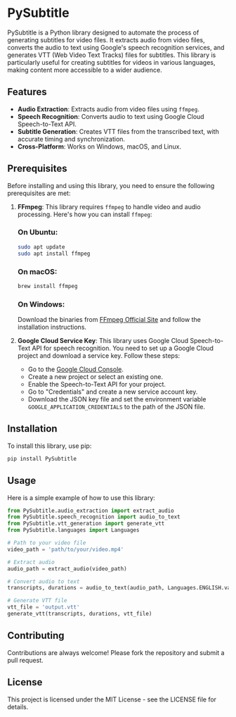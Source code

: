# PySubtitle

PySubtitle is a Python library designed to automate the process of generating subtitles for video files. It extracts audio from video files, converts the audio to text using Google's speech recognition services, and generates VTT (Web Video Text Tracks) files for subtitles. This library is particularly useful for creating subtitles for videos in various languages, making content more accessible to a wider audience.

## Features

- **Audio Extraction**: Extracts audio from video files using `ffmpeg`.
- **Speech Recognition**: Converts audio to text using Google Cloud Speech-to-Text API.
- **Subtitle Generation**: Creates VTT files from the transcribed text, with accurate timing and synchronization.
- **Cross-Platform**: Works on Windows, macOS, and Linux.

## Prerequisites

Before installing and using this library, you need to ensure the following prerequisites are met:

1. **FFmpeg**: This library requires `ffmpeg` to handle video and audio processing. Here's how you can install `ffmpeg`:

   ### On Ubuntu:
   ```bash
   sudo apt update
   sudo apt install ffmpeg
   ```

   ### On macOS:
   ```bash
   brew install ffmpeg
   ```

   ### On Windows:
   Download the binaries from [FFmpeg Official Site](https://ffmpeg.org/download.html) and follow the installation instructions.

2. **Google Cloud Service Key**: This library uses Google Cloud Speech-to-Text API for speech recognition. You need to set up a Google Cloud project and download a service key. Follow these steps:
   - Go to the [Google Cloud Console](https://console.cloud.google.com/).
   - Create a new project or select an existing one.
   - Enable the Speech-to-Text API for your project.
   - Go to "Credentials" and create a new service account key.
   - Download the JSON key file and set the environment variable `GOOGLE_APPLICATION_CREDENTIALS` to the path of the JSON file.

## Installation

To install this library, use pip:

```bash
pip install PySubtitle
```

## Usage

Here is a simple example of how to use this library:

```python
from PySubtitle.audio_extraction import extract_audio
from PySubtitle.speech_recognition import audio_to_text
from PySubtitle.vtt_generation import generate_vtt
from PySubtitle.languages import Languages

# Path to your video file
video_path = 'path/to/your/video.mp4'

# Extract audio
audio_path = extract_audio(video_path)

# Convert audio to text
transcripts, durations = audio_to_text(audio_path, Languages.ENGLISH.value)

# Generate VTT file
vtt_file = 'output.vtt'
generate_vtt(transcripts, durations, vtt_file)
```

## Contributing

Contributions are always welcome! Please fork the repository and submit a pull request.

## License

This project is licensed under the MIT License - see the LICENSE file for details.
